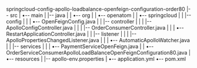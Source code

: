 springcloud-config-apollo-loadbalance-openfeign-configuration-order80
|-- src
|   •-- main
|       |-- java
|       |   •-- org
|       |       •-- openatom
|       |           •-- springcloud
|       |               |-- config
|       |               |   •-- OpenFeignConfig.java
|       |               |-- controller
|       |               |   |-- ApolloConfigController.java
|       |               |   |-- OrderConsumerController.java
|       |               |   •-- RestartApplicationController.java
|       |               |-- listener
|       |               |   |-- ApolloPropertiesChangedListener.java
|       |               |   •-- AutomaticApolloWatcher.java
|       |               |-- services
|       |               |   •-- PaymentServiceOpenFeign.java
|       |               •-- OrderServiceConsumerApolloLoadBalanceOpenFeignConfiguration80.java
|       •-- resources
|           |-- apollo-env.properties
|           •-- application.yml
•-- pom.xml